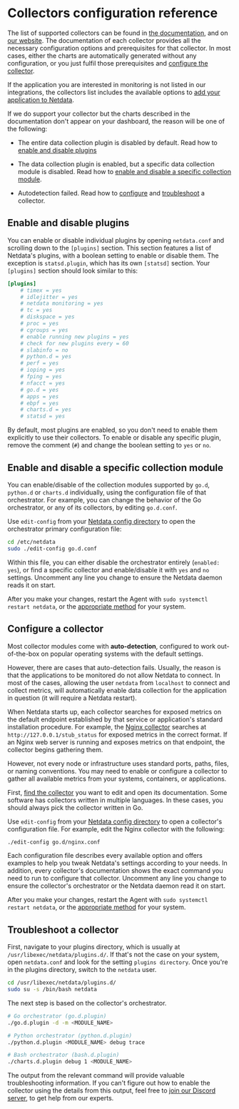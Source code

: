 <!--
title: "Collectors configuration reference"
custom_edit_url: "https://github.com/netdata/netdata/edit/master/src/collectors/REFERENCE.md"
sidebar_label: "Collectors configuration"
learn_status: "Published"
learn_topic_type: "Tasks"
learn_rel_path: "Configuration"
-->

# Collectors configuration reference

The list of supported collectors can be found in [the documentation](/src/collectors/COLLECTORS.md), 
and on [our website](https://www.netdata.cloud/integrations). The documentation of each collector provides all the 
necessary configuration options and prerequisites for that collector. In most cases, either the charts are automatically generated 
without any configuration, or you just fulfil those prerequisites and [configure the collector](#configure-a-collector).

If the application you are interested in monitoring is not listed in our integrations, the collectors list includes 
the available options to 
[add your application to Netdata](https://github.com/netdata/netdata/edit/master/src/collectors/COLLECTORS.md#add-your-application-to-netdata).

If we do support your collector but the charts described in the documentation don't appear on your dashboard, the reason will 
be one of the following:

-   The entire data collection plugin is disabled by default. Read how to [enable and disable plugins](#enable-and-disable-plugins)

-   The data collection plugin is enabled, but a specific data collection module is disabled. Read how to
    [enable and disable a specific collection module](#enable-and-disable-a-specific-collection-module). 

-   Autodetection failed. Read how to [configure](#configure-a-collector) and [troubleshoot](#troubleshoot-a-collector) a collector.

## Enable and disable plugins

You can enable or disable individual plugins by opening `netdata.conf` and scrolling down to the `[plugins]` section.
This section features a list of Netdata's plugins, with a boolean setting to enable or disable them. The exception is
`statsd.plugin`, which has its own `[statsd]` section. Your `[plugins]` section should look similar to this:

```conf
[plugins]
	# timex = yes
	# idlejitter = yes
	# netdata monitoring = yes
	# tc = yes
	# diskspace = yes
	# proc = yes
	# cgroups = yes
	# enable running new plugins = yes
	# check for new plugins every = 60
	# slabinfo = no
	# python.d = yes
	# perf = yes
	# ioping = yes
	# fping = yes
	# nfacct = yes
	# go.d = yes
	# apps = yes
	# ebpf = yes
	# charts.d = yes
	# statsd = yes
```

By default, most plugins are enabled, so you don't need to enable them explicitly to use their collectors. To enable or
disable any specific plugin, remove the comment (`#`) and change the boolean setting to `yes` or `no`.

## Enable and disable a specific collection module

You can enable/disable of the collection modules supported by `go.d`, `python.d` or `charts.d` individually, using the 
configuration file of that orchestrator. For example, you can change the behavior of the Go orchestrator, or any of its 
collectors, by editing `go.d.conf`.

Use `edit-config` from your [Netdata config directory](/docs/netdata-agent/configuration/README.md#the-netdata-config-directory) 
to open the orchestrator primary configuration file:

```bash
cd /etc/netdata
sudo ./edit-config go.d.conf
```

Within this file, you can either disable the orchestrator entirely (`enabled: yes`), or find a specific collector and
enable/disable it with `yes` and `no` settings. Uncomment any line you change to ensure the Netdata daemon reads it on
start.

After you make your changes, restart the Agent with `sudo systemctl restart netdata`, or the [appropriate
method](/packaging/installer/README.md#maintaining-a-netdata-agent-installation) for your system.

## Configure a collector

Most collector modules come with **auto-detection**, configured to work out-of-the-box on popular operating systems with
the default settings. 

However, there are cases that auto-detection fails. Usually, the reason is that the applications to be monitored do not
allow Netdata to connect. In most of the cases, allowing the user `netdata` from `localhost` to connect and collect
metrics, will automatically enable data collection for the application in question (it will require a Netdata restart).

When Netdata starts up, each collector searches for exposed metrics on the default endpoint established by that service
or application's standard installation procedure. For example, 
the [Nginx collector](/src/go/plugin/go.d/modules/nginx/README.md) searches at
`http://127.0.0.1/stub_status` for exposed metrics in the correct format. If an Nginx web server is running and exposes
metrics on that endpoint, the collector begins gathering them.

However, not every node or infrastructure uses standard ports, paths, files, or naming conventions. You may need to
enable or configure a collector to gather all available metrics from your systems, containers, or applications.

First, [find the collector](/src/collectors/COLLECTORS.md) you want to edit 
and open its documentation. Some software has collectors written in multiple languages. In these cases, you should always 
pick the collector written in Go.

Use `edit-config` from your 
[Netdata config directory](/docs/netdata-agent/configuration/README.md#the-netdata-config-directory) 
to open a collector's configuration file. For example, edit the Nginx collector with the following:

```bash
./edit-config go.d/nginx.conf
```

Each configuration file describes every available option and offers examples to help you tweak Netdata's settings
according to your needs. In addition, every collector's documentation shows the exact command you need to run to
configure that collector. Uncomment any line you change to ensure the collector's orchestrator or the Netdata daemon
read it on start.

After you make your changes, restart the Agent with `sudo systemctl restart netdata`, or the [appropriate
method](/packaging/installer/README.md#maintaining-a-netdata-agent-installation) for your system.

## Troubleshoot a collector

First, navigate to your plugins directory, which is usually at `/usr/libexec/netdata/plugins.d/`. If that's not the case
on your system, open `netdata.conf` and look for the setting `plugins directory`. Once you're in the plugins directory,
switch to the `netdata` user.

```bash
cd /usr/libexec/netdata/plugins.d/
sudo su -s /bin/bash netdata
```

The next step is based on the collector's orchestrator. 

```bash
# Go orchestrator (go.d.plugin)
./go.d.plugin -d -m <MODULE_NAME>

# Python orchestrator (python.d.plugin)
./python.d.plugin <MODULE_NAME> debug trace

# Bash orchestrator (bash.d.plugin)
./charts.d.plugin debug 1 <MODULE_NAME>
```

The output from the relevant command will provide valuable troubleshooting information. If you can't figure out how to
enable the collector using the details from this output, feel free to [join our Discord server](https://discord.com/invite/2mEmfW735j), 
to get help from our experts.
